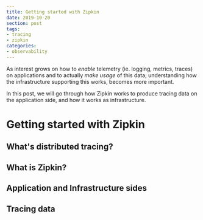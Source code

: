 ```yaml
---
title: Getting started with Zipkin
date: 2019-10-20
section: post
tags:
- tracing
- zipkin
categories:
- observability
---
```


As interest grows on how to _enable_ telemetry (ie. logging, metrics, traces) on applications and to actually _make usage_ of this data; understanding how the infrastructure supporting this works, becomes more important.

In this post, we will go through how Zipkin works to produce tracing data on the application side, and how it works as infrastructure.
 
# Getting started with Zipkin

## What's distributed tracing?



## What is Zipkin?

## Application and Infrastructure sides

## Tracing data
